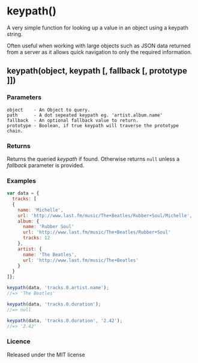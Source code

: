 keypath()
=========

A very simple function for looking up a value in an object using a keypath
string.

Often useful when working with large objects such as JSON data returned
from a server as it allows quick navigation to only the required
information.

keypath(object, keypath [, fallback [, prototype ]])
----------------------------------------------------

### Parameters

    object    - An Object to query.
    path      - A dot sepeated keypath eg. 'artist.album.name'
    fallback  - An optional fallback value to return.
    prototype - Boolean, if true keypath will traverse the prototype chain.

### Returns

Returns the queried _keypath_ if found. Otherwise returns `null` unless a
_fallback_ parameter is provided.

### Examples

```javascript
var data = {
  tracks: [
  {
    name: 'Michelle',
    url: 'http://www.last.fm/music/The+Beatles/Rubber+Soul/Michelle',
    album: {
      name: 'Rubber Soul'
      url: 'http://www.last.fm/music/The+Beatles/Rubber+Soul'
      tracks: 12
    },
    artist: {
      name: 'The Beatles',
      url: 'http://www.last.fm/music/The+Beatles'
    }
  }
]};

keypath(data, 'tracks.0.artist.name');
//=> 'The Beatles'

keypath(data, 'tracks.0.duration');
//=> null

keypath(data, 'tracks.0.duration', '2.42');
//=> '2.42'
```

### Licence

Released under the MIT license
